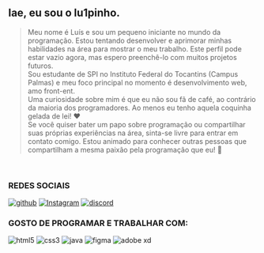 
## Iae, eu sou o lu1pinho. 
> Meu nome é Luís e sou um pequeno iniciante no mundo da programação. Estou tentando desenvolver e aprimorar minhas habilidades na área para mostrar o meu trabalho. Este perfil pode estar vazio agora, mas espero preenchê-lo com muitos projetos futuros. <br> Sou estudante de SPI no Instituto Federal do Tocantins (Campus Palmas) e meu foco principal no momento é desenvolvimento web, amo front-ent. <br> Uma curiosidade sobre mim é que eu não sou fã de café, ao contrário da maioria dos programadores. Ao menos eu tenho aquela coquinha gelada de lei! ❤️ <br>  Se você quiser bater um papo sobre programação ou compartilhar suas próprias experiências na área, sinta-se livre para entrar em contato comigo. Estou animado para conhecer outras pessoas que compartilham a mesma paixão pela programação que eu! 🚀
<br>


### REDES SOCIAIS
[![github](https://img.shields.io/badge/GitHub-000011?style=for-the-badge&logo=github&logoColor=white)](https://github.com/lu1pinho)
[![Instagram](https://img.shields.io/badge/Instagram-000011?style=for-the-badge&logo=instagram&logoColor=white)](https://instagram.com/luiscripts)
[![discord](https://img.shields.io/badge/Telegram-000011?style=for-the-badge&logo=telegram&logoColor=white)](https://t.me/lu1pinho)

### GOSTO DE PROGRAMAR E TRABALHAR COM:
![html5](https://img.shields.io/badge/HTML5-002?style=for-the-badge&logo=html5&logoColor=white)
![css3](https://img.shields.io/badge/CSS3-002?style=for-the-badge&logo=css3&logoColor=white)
![java](https://img.shields.io/badge/Java-002?style=for-the-badge&logo=openjdk&logoColor=white)
![figma](https://img.shields.io/badge/Figma-002?style=for-the-badge&logo=figma&logoColor=white)
![adobe xd](https://img.shields.io/badge/Adobe%20XD-002?style=for-the-badge&logo=Adobe%20XD&logoColor=white)




